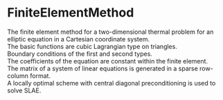 # FiniteElementMethod
The finite element method for a two-dimensional thermal problem for an elliptic equation in a Cartesian coordinate system.<br>
The basic functions are cubic Lagrangian type on triangles.<br>
Boundary conditions of the first and second types.<br>
The coefficients of the equation are constant within the finite element.<br>
The matrix of a system of linear equations is generated in a sparse row-column format.<br>
A locally optimal scheme with central diagonal preconditioning is used to solve SLAE.
